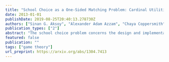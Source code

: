 ```yaml
---
title: "School Choice as a One-Sided Matching Problem: Cardinal Utilities and Optimization"
date: 2013-01-01
publishDate: 2019-08-25T20:40:13.278730Z
authors: ["Sinan G. Aksoy", "Alexander Adam Azzam", "Chaya Coppersmith", "Julie Glass", "Gizem Karaali", "Xueying Zhao", "Xinjing Zhu"]
publication_types: ["2"]
abstract: "The school choice problem concerns the design and implementation of matching mechanisms that produce school assignments for students within a given public school district. Previously considered criteria for evaluating proposed mechanisms such as stability, strategyproofness and Pareto efficiency do not always translate into desirable student assignments. In this note, we explore a class of one-sided, cardinal utility maximizing matching mechanisms focused exclusively on student preferences. We adapt a well-known combinatorial optimization technique (the Hungarian algorithm) as the kernel of this class of matching mechanisms. We find that, while such mechanisms can be adapted to meet desirable criteria not met by any previously employed mechanism in the school choice literature, they are not strategyproof. We discuss the practical implications and limitations of our approach at the end of the article."
featured: false
publication: ""
tags: ["game theory"]
url_preprint: https://arxiv.org/abs/1304.7413
---
```

